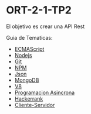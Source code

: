 # ORT-2-1-TP2

El objetivo es crear una API Rest

Guia de Tematicas:
* [ECMAScript](/Wiki/ECMAScript.md)
* [Nodejs](/Wiki/NodeJS.md)
* [Git](/Wiki/Git.md)
* [NPM](/Wiki/NPM.md)
* [Json](/Wiki/Json.md)
* [MongoDB](/Wiki/Mongodb.md)
* [V8](/Wiki/V8.md)
* [Programacion Asincrona](/Wiki/ProgramacionAsincrona.md)
* [Hackerrank](/Wiki/Hackerrank.md)
* [Cliente-Servidor](/Wiki/ClienteServidor.md)
